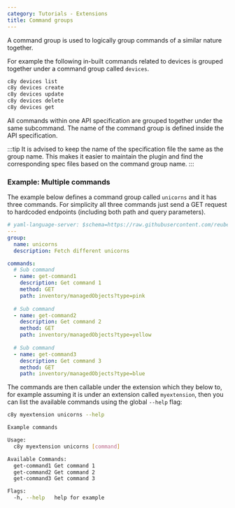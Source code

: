 ```yaml
---
category: Tutorials - Extensions
title: Command groups
---
```


A command group is used to logically group commands of a similar nature together.

For example the following in-built commands related to devices is grouped together under a command group called `devices`.

```sh
c8y devices list
c8y devices create
c8y devices update
c8y devices delete
c8y devices get
```

All commands within one API specification are grouped together under the same subcommand. The name of the command group is defined inside the API specification.

:::tip
It is advised to keep the name of the specification file the same as the group name. This makes it easier to maintain the plugin and find the corresponding spec files based on the command group name.
:::

### Example: Multiple commands

The example below defines a command group called `unicorns` and it has three commands. For simplicity all three commands just send a GET request to hardcoded endpoints (including both path and query parameters).

```yaml title="file: api/unicorns.yaml"
# yaml-language-server: $schema=https://raw.githubusercontent.com/reubenmiller/go-c8y-cli/feat/extensions-manager/tools/schema/extensionCommands.json
---
group:
  name: unicorns
  description: Fetch different unicorns

commands:
  # Sub command
  - name: get-command1
    description: Get command 1
    method: GET
    path: inventory/managedObjects?type=pink
  
  # Sub command
  - name: get-command2
    description: Get command 2
    method: GET
    path: inventory/managedObjects?type=yellow
  
  # Sub command
  - name: get-command3
    description: Get command 3
    method: GET
    path: inventory/managedObjects?type=blue
```

The commands are then callable under the extension which they below to, for example assuming it is under an extension called `myextension`, then you can list the available commands using the global  `--help` flag:

<CodeExample>

```sh
c8y myextension unicorns --help
```

</CodeExample>

```bash title="Output"
Example commands

Usage:
  c8y myextension unicorns [command]

Available Commands:
  get-command1 Get command 1
  get-command2 Get command 2
  get-command3 Get command 3

Flags:
  -h, --help   help for example
```
